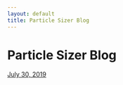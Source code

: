 ```yaml
---
layout: default
title: Particle Sizer Blog
---
```


Particle Sizer Blog
===================

[July 30, 2019](2019.07.30.html)
